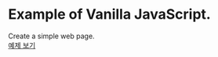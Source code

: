 # Example of Vanilla JavaScript.
Create a simple web page.</br>
[예제 보기](https://MinJeong16.github.io/VanillaJavascript_web/index.html)

